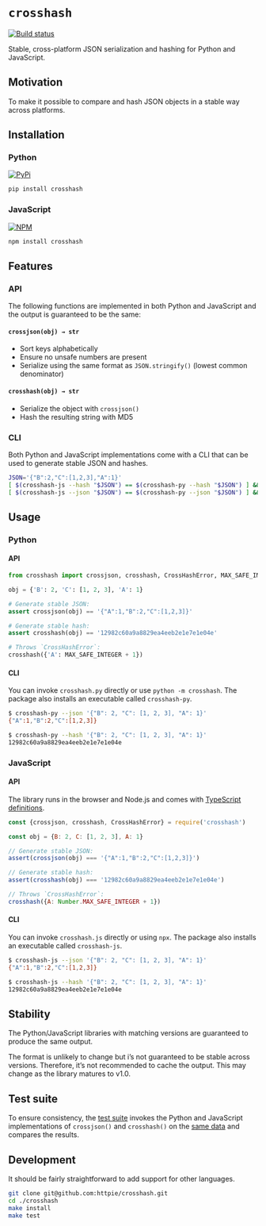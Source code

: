 # `crosshash`

[![Build status](https://github.com/httpie/crosshash/workflows/test/badge.svg)](https://github.com/httpie/crosshash/actions)

Stable, cross-platform JSON serialization and hashing for Python and JavaScript.

## Motivation

To make it possible to compare and hash JSON objects in a stable way across platforms.

## Installation

### Python

[![PyPi](https://badge.fury.io/py/crosshash.svg)](https://pypi.python.org/pypi/crosshash)

```bash
pip install crosshash
```

### JavaScript

[![NPM](https://badge.fury.io/js/crosshash.svg)](https://www.npmjs.com/package/crosshash)

```bash
npm install crosshash
```

## Features


### API
The following functions are implemented in both Python and JavaScript and the output is guaranteed to be the same:

#### `crossjson(obj) → str`

- Sort keys alphabetically
- Ensure no unsafe numbers are present 
- Serialize using the same format as `JSON.stringify()` (lowest common denominator)

#### `crosshash(obj) → str`

- Serialize the object with `crossjson()`
- Hash the resulting string with MD5


### CLI

Both Python and JavaScript implementations come with a CLI that can be used to generate stable JSON and hashes.

```bash
JSON='{"B":2,"C":[1,2,3],"A":1}'
[ $(crosshash-js --hash "$JSON") == $(crosshash-py --hash "$JSON") ] && echo 'It’s a match!'
[ $(crosshash-js --json "$JSON") == $(crosshash-py --json "$JSON") ] && echo 'It’s a match!'
```


## Usage

### Python

#### API

```python
from crosshash import crossjson, crosshash, CrossHashError, MAX_SAFE_INTEGER

obj = {'B': 2, 'C': [1, 2, 3], 'A': 1}

# Generate stable JSON:
assert crossjson(obj) == '{"A":1,"B":2,"C":[1,2,3]}'  

# Generate stable hash:
assert crosshash(obj) == '12982c60a9a8829ea4eeb2e1e7e1e04e'

# Throws `CrossHashError`:
crosshash({'A': MAX_SAFE_INTEGER + 1})  
```

#### CLI

You can invoke `crosshash.py` directly or use `python -m crosshash`. The package also installs an executable called `crosshash-py`.

```bash
$ crosshash-py --json '{"B": 2, "C": [1, 2, 3], "A": 1}'
{"A":1,"B":2,"C":[1,2,3]}
```

```bash
$ crosshash-py --hash '{"B": 2, "C": [1, 2, 3], "A": 1}'
12982c60a9a8829ea4eeb2e1e7e1e04e
```


### JavaScript

#### API

The library runs in the browser and Node.js and comes with [TypeScript definitions](./crosshash.d.ts).

```javascript
const {crossjson, crosshash, CrossHashError} = require('crosshash')

const obj = {B: 2, C: [1, 2, 3], A: 1}

// Generate stable JSON:
assert(crossjson(obj) === '{"A":1,"B":2,"C":[1,2,3]}')

// Generate stable hash:
assert(crosshash(obj) === '12982c60a9a8829ea4eeb2e1e7e1e04e')

// Throws `CrossHashError`:
crosshash({A: Number.MAX_SAFE_INTEGER + 1}) 
```

#### CLI

You can invoke `crosshash.js` directly or using `npx`. The package also installs an executable called `crosshash-js`.

```bash
$ crosshash-js --json '{"B": 2, "C": [1, 2, 3], "A": 1}'
{"A":1,"B":2,"C":[1,2,3]}
```

```bash
$ crosshash-js --hash '{"B": 2, "C": [1, 2, 3], "A": 1}'
12982c60a9a8829ea4eeb2e1e7e1e04e
```

## Stability

The Python/JavaScript libraries with matching versions are guaranteed to produce the same output. 

The format is unlikely to change but i’s not guaranteed to be stable across versions. Therefore, it’s not recommended to cache the output. This may change as the library matures to v1.0.



## Test suite

To ensure consistency, the [test suite](./tests) invokes the Python and JavaScript implementations of `crossjson()` and `crosshash()` on the [same data](./tests/cases.py) and compares the results.


## Development

It should be fairly straightforward to add support for other languages.

```bash
git clone git@github.com:httpie/crosshash.git
cd ./crosshash
make install
make test
```
